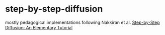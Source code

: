 # step-by-step-diffusion

mostly pedagogical implementations following Nakkiran et al. [Step-by-Step Diffusion: An Elementary Tutorial](https://arxiv.org/abs/2406.08929)
